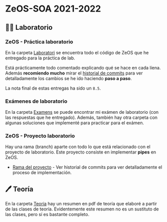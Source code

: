 # ZeOS-SOA 2021-2022

##  👨‍💻 Laboratorio

### ZeOS - Práctica laboratorio

En la carpeta [Laboratori](https://github.com/hialvaro/ZeOS-SOA/tree/main/Laboratori) se encuentra todo el código de ZeOS que he entregado para la práctica de lab. 

Está prácticamente todo comentado explicando qué se hace en cada líena. Además **recomiendo mucho** mirar el [historial de commits](https://github.com/hialvaro/ZeOS-SOA/commits/) para ver detalladamente los cambios se he ido haciendo **paso a paso**.

La nota final de estas entregas ha sido un `8.5`.

### Exámenes de laboratorio

En la carpeta [Examens](https://github.com/hialvaro/ZeOS-SOA/tree/main/Examens) se puede encontrar mi exámen de laboratorio (con las respuestas que he entregado). Además, también hay otra carpeta con algunas soluciones que implementé para practicar para el exámen.

### ZeOS - Proyecto laboratorio

Hay una rama (branch) aparte con todo lo que está relacionado con el proyecto de laboratorio. Este proyecto consiste en implementar **pipes** en ZeOS.

- [Rama del proyecto](https://github.com/hialvaro/ZeOS-SOA/tree/projecte) - Ver historial de commits para ver detalladamente el proceso de implementación.

## 🖊️ Teoría

En la carpeta [Teoria](https://github.com/hialvaro/ZeOS-SOA/tree/main/Teoria) hay un resumen en pdf de teoría que elaboré a partir de las clases de teoría. Evidentemente este resumen no es un sustituto de las clases, pero sí es bastante completo.
